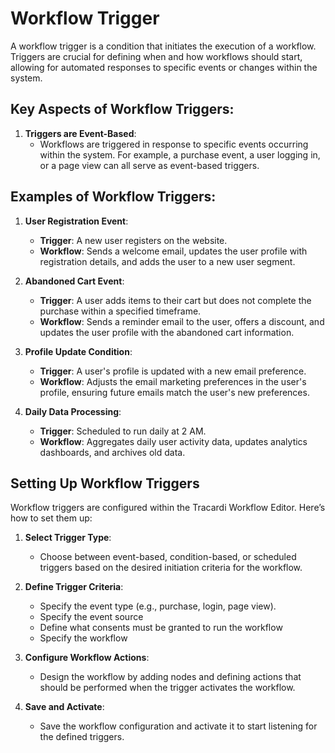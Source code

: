 # Workflow Trigger

A workflow trigger is a condition that initiates the execution of a workflow. Triggers are crucial
for defining when and how workflows should start, allowing for automated responses to specific events or changes within
the system.

## Key Aspects of Workflow Triggers:

1. **Triggers are Event-Based**:
    - Workflows are triggered in response to specific events occurring within the system. For example, a
      purchase event, a user logging in, or a page view can all serve as event-based triggers.

## Examples of Workflow Triggers:

1. **User Registration Event**:
    - **Trigger**: A new user registers on the website.
    - **Workflow**: Sends a welcome email, updates the user profile with registration details, and adds the user to a
      new user segment.

2. **Abandoned Cart Event**:
    - **Trigger**: A user adds items to their cart but does not complete the purchase within a specified timeframe.
    - **Workflow**: Sends a reminder email to the user, offers a discount, and updates the user profile with the
      abandoned cart information.

3. **Profile Update Condition**:
    - **Trigger**: A user's profile is updated with a new email preference.
    - **Workflow**: Adjusts the email marketing preferences in the user's profile, ensuring future emails match the
      user's new preferences.

4. **Daily Data Processing**:
    - **Trigger**: Scheduled to run daily at 2 AM.
    - **Workflow**: Aggregates daily user activity data, updates analytics dashboards, and archives old data.

## Setting Up Workflow Triggers

Workflow triggers are configured within the Tracardi Workflow Editor. Here’s how to set them up:

1. **Select Trigger Type**:
    - Choose between event-based, condition-based, or scheduled triggers based on the desired initiation criteria for
      the workflow.

2. **Define Trigger Criteria**:
    - Specify the event type (e.g., purchase, login, page view).
    - Specify the event source
    - Define what consents must be granted to run the workflow
    - Specify the workflow

3. **Configure Workflow Actions**:
    - Design the workflow by adding nodes and defining actions that should be performed when the trigger activates the
      workflow.

4. **Save and Activate**:
    - Save the workflow configuration and activate it to start listening for the defined triggers.
